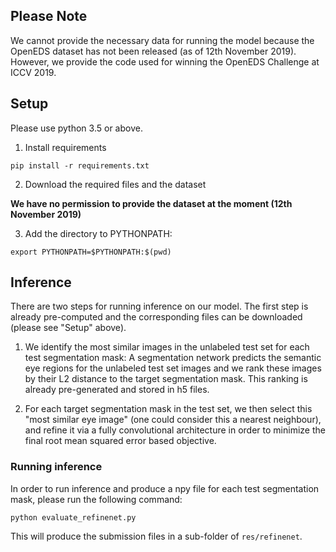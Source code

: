 ## Please Note
We cannot provide the necessary data for running the model because the OpenEDS dataset has not been released (as of 12th November 2019). However, we provide the code used for winning the OpenEDS Challenge at ICCV 2019.

## Setup
Please use python 3.5 or above.

1) Install requirements

```pip install -r requirements.txt```

2) Download the required files and the dataset

**We have no permission to provide the dataset at the moment (12th November 2019)**

3) Add the directory to PYTHONPATH:

```export PYTHONPATH=$PYTHONPATH:$(pwd)```

## Inference
There are two steps for running inference on our model. The first step is already
pre-computed and the corresponding files can be downloaded (please see "Setup" above).

1) We identify the most similar images in the unlabeled test set for each test segmentation mask:
A segmentation network predicts the semantic eye regions for the unlabeled test set images
and we rank these images by their L2 distance to the target segmentation mask.
This ranking is already pre-generated and stored in h5 files.

2) For each target segmentation mask in the test set, we then select this "most similar eye image" 
(one could consider this a nearest neighbour), and refine it via a fully convolutional architecture 
in order to minimize the final root mean squared error based objective.


### Running inference
In order to run inference and produce a npy file for each test segmentation mask,
please run the following command:

```python evaluate_refinenet.py```

This will produce the submission files in a sub-folder of `res/refinenet`.



